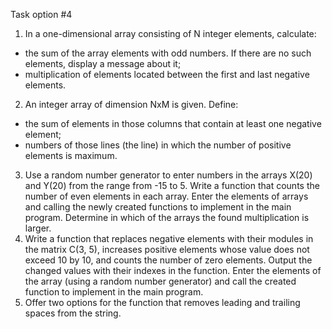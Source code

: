 ﻿Task option #4

1. In a one-dimensional array consisting of N integer elements, calculate:
- the sum of the array elements with odd numbers. If there are no such elements, display a message about it;
- multiplication of elements located between the first and last negative elements.
2. An integer array of dimension NxM is given. Define:
- the sum of elements in those columns that contain at least one negative element;
- numbers of those lines (the line) in which the number of positive elements is maximum.
3. Use a random number generator to enter numbers in the arrays X(20) and Y(20) from the range from -15 to 5. Write a function that counts the number of even elements in each array. Enter the elements of arrays and calling the newly created functions to implement in the main program. Determine in which of the arrays the found multiplication is larger.
4. Write a function that replaces negative elements with their modules in the matrix C(3, 5), increases positive elements whose value does not exceed 10 by 10, and counts the number of zero elements. Output the changed values with their indexes in the function. Enter the elements of the array (using a random number generator) and call the created function to implement in the main program.
5. Offer two options for the function that removes leading and trailing spaces from the string.
